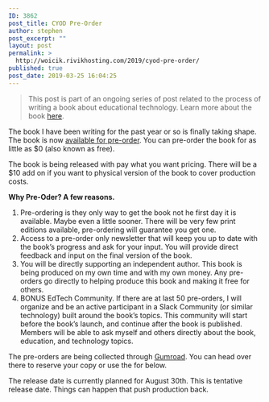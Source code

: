 ```yaml
---
ID: 3862
post_title: CYOD Pre-Order
author: stephen
post_excerpt: ""
layout: post
permalink: >
  http://woicik.rivikhosting.com/2019/cyod-pre-order/
published: true
post_date: 2019-03-25 16:04:25
---
```

<blockquote>
<p>This post is part of an ongoing series of post related to the process of writing a book about educational technology. Learn more about the book <a href="https://swoicik.com/cyod">here</a>.</p>
</blockquote>
<p>The book I have been writing for the past year or so is finally taking shape. The book is now <a href="https://gumroad.com/l/CvEGu">available for pre-order</a>. You can pre-order the book for as little as $0 (also known as free).</p>
<p>The book is being released with pay what you want pricing. There will be a $10 add on if you want to physical version of the book to cover production costs.</p>
<p><strong>Why Pre-Oder? A few reasons.</strong></p>
<ol>
<li>Pre-ordering is they only way to get the book not he first day it is available. Maybe even a little sooner. There will be very few print editions available, pre-ordering will guarantee you get one.</li>
<li>Access to a pre-order only newsletter that will keep you up to date with the book’s progress and ask for your input. You will provide direct feedback and input on the final version of the book.</li>
<li>You will be directly supporting an independent author. This book is being produced on my own time and with my own money. Any pre-orders go directly to helping produce this book and making it free for others.</li>
<li>BONUS EdTech Community. If there are at last 50 pre-orders, I will organize and be an active participant in a Slack Community (or similar technology) built around the book’s topics. This community will start before the book’s launch, and continue after the book is published. Members will be able to ask myself and others directly about the book, education, and technology topics.</li>
</ol>
<p>The pre-orders are being collected through <a href="https://gumroad.com/l/CvEGu">Gumroad</a>. You can head over there to reserve your copy or use the for below. </p>

<!-- wp:gumroad/gumroad-block {"id":"CvEGu","type":"embed","text":"","url":"https://gumroad.com/l/CvEGu"} -->
<div class="gumroad-product-embed" data-gumroad-product-id="CvEGu" class="wp-block-gumroad-gumroad-block"></div>
<!-- /wp:gumroad/gumroad-block -->

<!-- wp:paragraph -->
<p>The release date is currently planned for August 30th. This is tentative release date. Things can happen that push production back.</p>
<!-- /wp:paragraph -->